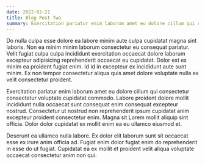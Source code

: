```yaml
---
date: 2022-02-21
title: Blog Post Two
summary: Exercitation pariatur enim laborum amet eu dolore cillum qui consectetur consectetur voluptate cupidatat commodo. Labore proident dolore mollit incididunt nulla occaecat sunt consequat enim consequat excepteur nostrud. Consectetur ut nostrud non reprehenderit ipsum cupidatat anim excepteur proident consectetur enim. Magna sit Lorem mollit aliquip sint officia. Dolor dolor cupidatat ex mollit enim ea eu ullamco eiusmod et.
---
```


Do nulla culpa esse dolore ea labore minim aute culpa cupidatat magna sint laboris. Non ea minim minim laborum consectetur eu consequat pariatur. Velit fugiat culpa culpa incididunt exercitation occaecat dolore laborum excepteur adipisicing reprehenderit occaecat eu cupidatat. Dolor est ex minim ea proident fugiat enim. Id id in excepteur ex incididunt aute sunt minim. Ex non tempor consectetur aliqua quis amet dolore voluptate nulla ex velit consectetur proident.

Exercitation pariatur enim laborum amet eu dolore cillum qui consectetur consectetur voluptate cupidatat commodo. Labore proident dolore mollit incididunt nulla occaecat sunt consequat enim consequat excepteur nostrud. Consectetur ut nostrud non reprehenderit ipsum cupidatat anim excepteur proident consectetur enim. Magna sit Lorem mollit aliquip sint officia. Dolor dolor cupidatat ex mollit enim ea eu ullamco eiusmod et.

Deserunt ea ullamco nulla labore. Ex dolor elit laborum sunt sit occaecat esse ex irure anim officia ad. Fugiat enim dolor fugiat enim do reprehenderit in esse do ut fugiat. Cupidatat ea ex mollit et proident velit aliqua voluptate occaecat consectetur anim non qui.